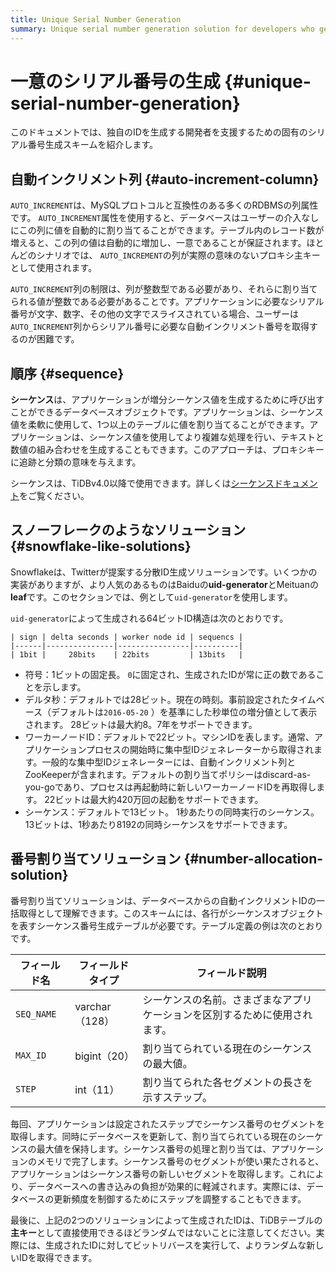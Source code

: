 ```yaml
---
title: Unique Serial Number Generation
summary: Unique serial number generation solution for developers who generate their own unique IDs.
---
```


# 一意のシリアル番号の生成 {#unique-serial-number-generation}

このドキュメントでは、独自のIDを生成する開発者を支援するための固有のシリアル番号生成スキームを紹介します。

## 自動インクリメント列 {#auto-increment-column}

`AUTO_INCREMENT`は、MySQLプロトコルと互換性のある多くのRDBMSの列属性です。 `AUTO_INCREMENT`属性を使用すると、データベースはユーザーの介入なしにこの列に値を自動的に割り当てることができます。テーブル内のレコード数が増えると、この列の値は自動的に増加し、一意であることが保証されます。ほとんどのシナリオでは、 `AUTO_INCREMENT`の列が実際の意味のないプロキシ主キーとして使用されます。

`AUTO_INCREMENT`列の制限は、列が整数型である必要があり、それらに割り当てられる値が整数である必要があることです。アプリケーションに必要なシリアル番号が文字、数字、その他の文字でスライスされている場合、ユーザーは`AUTO_INCREMENT`列からシリアル番号に必要な自動インクリメント番号を取得するのが困難です。

## 順序 {#sequence}

<strong>シーケンス</strong>は、アプリケーションが増分シーケンス値を生成するために呼び出すことができるデータベースオブジェクトです。アプリケーションは、シーケンス値を柔軟に使用して、1つ以上のテーブルに値を割り当てることができます。アプリケーションは、シーケンス値を使用してより複雑な処理を行い、テキストと数値の組み合わせを生成することもできます。このアプローチは、プロキシキーに追跡と分類の意味を与えます。

シーケンスは、TiDBv4.0以降で使用できます。詳しくは[シーケンスドキュメント](/sql-statements/sql-statement-create-sequence.md#create-sequence)をご覧ください。

## スノーフレークのようなソリューション {#snowflake-like-solutions}

Snowflakeは、Twitterが提案する分散ID生成ソリューションです。いくつかの実装がありますが、より人気のあるものはBaiduの<strong>uid-generator</strong>とMeituanの<strong>leaf</strong>です。このセクションでは、例として`uid-generator`を使用します。

`uid-generator`によって生成される64ビットID構造は次のとおりです。

```
| sign | delta seconds | worker node id | sequencs |
|------|---------------|----------------|----------|
| 1bit |     28bits    | 22bits         | 13bits   |
```

-   符号：1ビットの固定長。 `0`に固定され、生成されたIDが常に正の数であることを示します。
-   デルタ秒：デフォルトでは28ビット。現在の時刻。事前設定されたタイムベース（デフォルトは`2016-05-20` ）を基準にした秒単位の増分値として表示されます。 28ビットは最大約8。7年をサポートできます。
-   ワーカーノードID：デフォルトで22ビット。マシンIDを表します。通常、アプリケーションプロセスの開始時に集中型IDジェネレーターから取得されます。一般的な集中型IDジェネレーターには、自動インクリメント列とZooKeeperが含まれます。デフォルトの割り当てポリシーはdiscard-as-you-goであり、プロセスは再起動時に新しいワーカーノードIDを再取得します。 22ビットは最大約420万回の起動をサポートできます。
-   シーケンス：デフォルトで13ビット。 1秒あたりの同時実行のシーケンス。 13ビットは、1秒あたり8192の同時シーケンスをサポートできます。

## 番号割り当てソリューション {#number-allocation-solution}

番号割り当てソリューションは、データベースからの自動インクリメントIDの一括取得として理解できます。このスキームには、各行がシーケンスオブジェクトを表すシーケンス番号生成テーブルが必要です。テーブル定義の例は次のとおりです。

| フィールド名     | フィールドタイプ     | フィールド説明                               |
| ---------- | ------------ | ------------------------------------- |
| `SEQ_NAME` | varchar（128） | シーケンスの名前。さまざまなアプリケーションを区別するために使用されます。 |
| `MAX_ID`   | bigint（20）   | 割り当てられている現在のシーケンスの最大値。                |
| `STEP`     | int（11）      | 割り当てられた各セグメントの長さを示すステップ。              |

毎回、アプリケーションは設定されたステップでシーケンス番号のセグメントを取得します。同時にデータベースを更新して、割り当てられている現在のシーケンスの最大値を保持します。シーケンス番号の処理と割り当ては、アプリケーションのメモリで完了します。シーケンス番号のセグメントが使い果たされると、アプリケーションはシーケンス番号の新しいセグメントを取得します。これにより、データベースへの書き込みの負担が効果的に軽減されます。実際には、データベースの更新頻度を制御するためにステップを調整することもできます。

最後に、上記の2つのソリューションによって生成されたIDは、TiDBテーブルの<strong>主キー</strong>として直接使用できるほどランダムではないことに注意してください。実際には、生成されたIDに対してビットリバースを実行して、よりランダムな新しいIDを取得できます。

